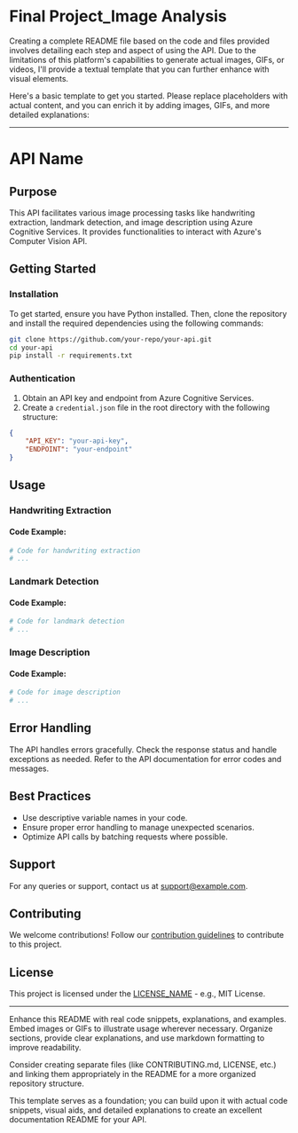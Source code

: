 # Final Project_Image Analysis

Creating a complete README file based on the code and files provided involves detailing each step and aspect of using the API. Due to the limitations of this platform's capabilities to generate actual images, GIFs, or videos, I'll provide a textual template that you can further enhance with visual elements.

Here's a basic template to get you started. Please replace placeholders with actual content, and you can enrich it by adding images, GIFs, and more detailed explanations:

---

# API Name

## Purpose

This API facilitates various image processing tasks like handwriting extraction, landmark detection, and image description using Azure Cognitive Services. It provides functionalities to interact with Azure's Computer Vision API.

## Getting Started

### Installation

To get started, ensure you have Python installed. Then, clone the repository and install the required dependencies using the following commands:

```bash
git clone https://github.com/your-repo/your-api.git
cd your-api
pip install -r requirements.txt
```

### Authentication

1. Obtain an API key and endpoint from Azure Cognitive Services.
2. Create a `credential.json` file in the root directory with the following structure:

```json
{
    "API_KEY": "your-api-key",
    "ENDPOINT": "your-endpoint"
}
```

## Usage

### Handwriting Extraction

#### Code Example:

```python
# Code for handwriting extraction
# ...
```

### Landmark Detection

#### Code Example:

```python
# Code for landmark detection
# ...
```

### Image Description

#### Code Example:

```python
# Code for image description
# ...
```

## Error Handling

The API handles errors gracefully. Check the response status and handle exceptions as needed. Refer to the API documentation for error codes and messages.

## Best Practices

- Use descriptive variable names in your code.
- Ensure proper error handling to manage unexpected scenarios.
- Optimize API calls by batching requests where possible.

## Support

For any queries or support, contact us at support@example.com.

## Contributing

We welcome contributions! Follow our [contribution guidelines](CONTRIBUTING.md) to contribute to this project.

## License

This project is licensed under the [LICENSE_NAME](LICENSE) - e.g., MIT License.

---

Enhance this README with real code snippets, explanations, and examples. Embed images or GIFs to illustrate usage wherever necessary. Organize sections, provide clear explanations, and use markdown formatting to improve readability.

Consider creating separate files (like CONTRIBUTING.md, LICENSE, etc.) and linking them appropriately in the README for a more organized repository structure.

This template serves as a foundation; you can build upon it with actual code snippets, visual aids, and detailed explanations to create an excellent documentation README for your API.
